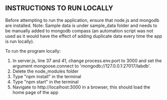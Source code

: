 ## INSTRUCTIONS TO RUN LOCALLY

Before attempting to run the application, ensure that node.js and mongodb are installed.
Note: Sample data is under sample_data folder and needs to be manually added to mongodb compass (an automation script was not used as it would have the effect of adding duplicate data every time the app is run locally).

To run the program locally:
1. In server.js, line 37 and 41, change process.env.port to 3000 and set the argument mongoose.connect to 'mongodb://127.0.0.1:27017/labdb'.
1. Delete the node_modules folder
2. Type "npm install" in the terminal
3. Type "npm start" in the terminal
4. Navigate to http://localhost:3000 in a browser, this should load the home page of the app
